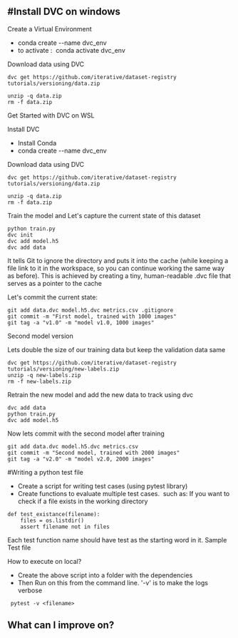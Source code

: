 #Install DVC on windows
- 

Create a Virtual Environment
- conda create --name dvc_env
- to activate :  conda activate dvc_env

Download data using DVC
```
dvc get https://github.com/iterative/dataset-registry tutorials/versioning/data.zip

unzip -q data.zip
rm -f data.zip
```


Get Started with DVC on WSL

Install DVC 
- Install Conda
- conda create --name dvc_env

Download data using DVC
```
dvc get https://github.com/iterative/dataset-registry tutorials/versioning/data.zip

unzip -q data.zip
rm -f data.zip
```



Train the model and Let's capture the current state of this dataset
```
python train.py
dvc init
dvc add model.h5
dvc add data
```
It tells Git to ignore the directory and puts it into the cache (while keeping a file link to it in the workspace, so you can continue working the same way as before). This is achieved by creating a tiny, human-readable .dvc file that serves as a pointer to the cache

Let's commit the current state:
```
git add data.dvc model.h5.dvc metrics.csv .gitignore
git commit -m "First model, trained with 1000 images"
git tag -a "v1.0" -m "model v1.0, 1000 images"
```


Second model version

Lets double the size of our training data but keep the validation data same
```
dvc get https://github.com/iterative/dataset-registry tutorials/versioning/new-labels.zip
unzip -q new-labels.zip
rm -f new-labels.zip
```

Retrain the new model and add the new data to track using dvc
```
dvc add data
python train.py
dvc add model.h5
```

Now lets commit with the second model after training

```
git add data.dvc model.h5.dvc metrics.csv
git commit -m "Second model, trained with 2000 images"
git tag -a "v2.0" -m "model v2.0, 2000 images"
```

#Writing a python test file
- Create a script for writing test cases (using pytest library)
- Create functions to evaluate multiple test cases.  such as:
If you want to check if a file exists in the working directory
```
def test_existance(filename):
    files = os.listdir()
    assert filename not in files
```
Each test function name should have test  as the starting word in it. 
Sample Test file

How to execute on local?
- Create the above script into a folder with the dependencies
- Then Run on this from the command line. '-v' is to make the logs verbose

```
 pytest -v <filename>
```

What can I improve on?
- 
